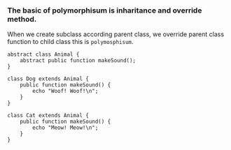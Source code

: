 ### The basic of polymorphisum is inharitance and override method.

When we create subclass according parent class, we override parent class function to child class this is `polymosphisum`.

```
abstract class Animal {
    abstract public function makeSound();
}

class Dog extends Animal {
    public function makeSound() {
        echo "Woof! Woof!\n";
    }
}

class Cat extends Animal {
    public function makeSound() {
        echo "Meow! Meow!\n";
    }
}
```